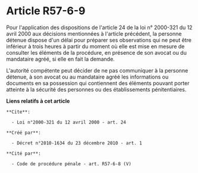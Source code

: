 # Article R57-6-9

Pour l'application des dispositions de l'article 24 de la loi n° 2000-321 du 12 avril 2000 aux décisions mentionnées à
l'article précédent, la personne détenue dispose d'un délai pour préparer ses observations qui ne peut être inférieur à trois
heures à partir du moment où elle est mise en mesure de consulter les éléments de la procédure, en présence de son avocat ou
du mandataire agréé, si elle en fait la demande.

L'autorité compétente peut décider de ne pas communiquer à la personne détenue, à son avocat ou au mandataire agréé les
informations ou documents en sa possession qui contiennent des éléments pouvant porter atteinte à la sécurité des personnes
ou des établissements pénitentiaires.

**Liens relatifs à cet article**

	**Cite**:

	  - Loi n°2000-321 du 12 avril 2000 - art. 24

	**Créé par**:

	  - Décret n°2010-1634 du 23 décembre 2010 - art. 1

	**Cité par**:

	  - Code de procédure pénale - art. R57-6-8 (V)
